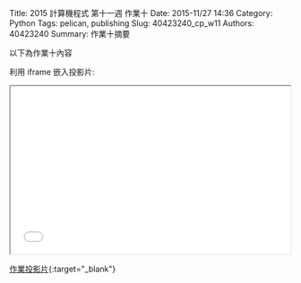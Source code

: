 Title: 2015 計算機程式 第十一週 作業十
Date: 2015-11/27 14:36
Category: Python
Tags: pelican, publishing
Slug: 40423240_cp_w11
Authors: 40423240
Summary: 作業十摘要

以下為作業十內容

利用 iframe 嵌入投影片:

<iframe src="40423240_cp_w11_p.html" width="500" height="300"></iframe>

[作業投影片](40423240_cp_w11_p.html){:target="_blank"}


